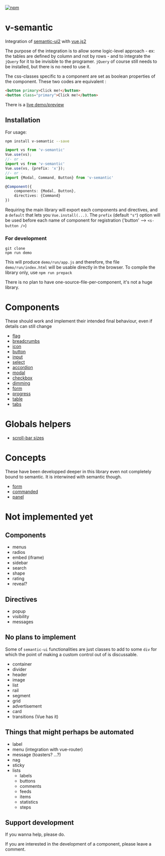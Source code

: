 [![npm](https://img.shields.io/npm/v/v-semantic.svg)](https://www.npmjs.com/package/v-semantic)

# v-semantic

Integration of [semantic-ui2](https://semantic-ui.com) with [vue.js2](https://vuejs.org/)

The purpose of the integration is to allow some logic-level approach - ex: the tables are defined by column and not by rows - and to integrate the `jQuery` for it to be invisible to the programer. `jQuery` of course still needs to be installed, but there is no need to use it.

The css-classes specific to a component are set as boolean properties of the component. These two codes are equivalent :
```html
<button primary>Click me!</button>
<button class="primary">Click me!</button>
```

There is a [live demo/preview](http://emedware.tech/v-semantic/)

## Installation
For usage:
```sh
npm install v-semantic --save
```
```typescript
import vs from 'v-semantic'
Vue.use(vs);
//- or -
import vs from 'v-semantic'
Vue.use(vs, {prefix: 'x'});
//- or -
import {Modal, Command, Button} from 'v-semantic'

@Component({
	components: {Modal, Button},
	directives: {Command}
})
```
Requiring the main library will export each components and directives, and a `default` that lets you `Vue.install(...)`.
The `prefix` (default `"s"`) option will be used before each name of component for registration ('button' --> `<s-button />`)

### For development

```
git clone
npm run demo
```

This will produce `demo/run/app.js` and therefore, the file `demo/run/index.html` will be usable directly in the browser. To compile the library only, use `npm run prepack`

There is no plan to have one-source-file-per-component, it's not a huge library.

# Components

These should work and implement their intended final behaviour, even if details can still change
- [flag](./docs/components/flag.md)
- [breadcrumbs](./docs/components/breadcrumbs.md)
- [icon](./docs/components/icon.md)
- [button](./docs/components/button.md)
- [input](./docs/components/input.md)
- [select](./docs/components/select.md)
- [accordion](./docs/components/accordion.md)
- [modal](./docs/components/modal.md)
- [checkbox](./docs/components/checkbox.md)
- [dimming](./docs/components/dimm.md)
- [form](./docs/components/form.md)
- [progress](./docs/components/progress.md)
- [table](./docs/components/table.md)
- [tabs](./docs/components/tabs.md)

# Globals helpers
- [scroll-bar sizes](./docs/globals/scrollbar.md)
# Concepts
These have been developped deeper in this library even not completely bound to semantic. It is interwined with semantic though.
- [form](./docs/concepts/form.md)
- [commanded](./docs/concepts/commanded.md)
- [panel](./docs/concepts/panel.md)
# Not implemented yet
## Components
- menus
- radios
- embed (iframe)
- sidebar
- search
- shape
- rating
- reveal?
## Directives
- popup
- visibility
- messages

## No plans to implement
Some of `semantic-ui` functionalities are just classes to add to some `div` for which the point of making a custom control out of is discussable.
- container
- divider
- header
- image
- list
- rail
- segment
- grid
- advertisement
- card
- transitions (Vue has it)

## Things that might perhaps be automated
- label
- menu (integration with vue-router)
- message (toasters? ...?)
- nag
- sticky
- lists
  - labels
  - buttons
  - comments
  - feeds
  - items
  - statistics
  - steps

## Support development
If you wanna help, please do.

If you are interested in the development of a component, please leave a comment.